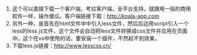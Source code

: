 1. 这个可以直接下载一个客户端，考拉客户端，全平台支持。就跟用一般的商用软件一样，操作傻瓜。客户端链接下载：http://koala-app.com
2. 另外一种，是首先在html文件中中引入less文件，然后后边用script引入一个less的less.js文件，这个文件会自动把less文件转换成css文件并应用在页面中。这个在vs中使用的话，要安装一个插件，不然起不到效果。
3. 下载less.js链接：http://www.lesscss.cn/

